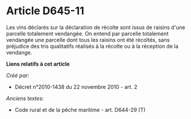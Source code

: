 # Article D645-11

Les vins déclarés sur la déclaration de récolte sont issus de raisins d'une parcelle totalement vendangée. On entend par
parcelle totalement vendangée une parcelle dont tous les raisins ont été récoltés, sans préjudice des tris qualitatifs
réalisés à la récolte ou à la réception de la vendange.

**Liens relatifs à cet article**

_Créé par_:

  - Décret n°2010-1438 du 22 novembre 2010 - art. 2

_Anciens textes_:

  - Code rural et de la pêche maritime - art. D644-29 (T)
